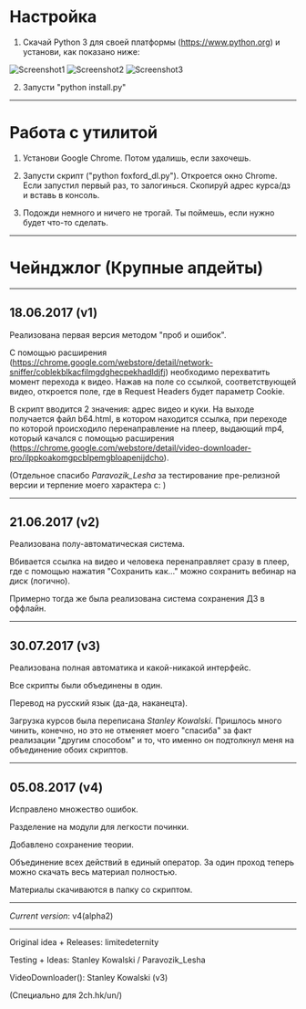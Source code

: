  
 Настройка
====================

1. Скачай Python 3 для своей платформы (https://www.python.org) и установи, как показано ниже:

![Screenshot1](https://i.imgur.com/24fZCce.png)
![Screenshot2](https://i.imgur.com/BDjiTsJ.png)
![Screenshot3](https://i.imgur.com/fyLH7tD.png)

2. Запусти "python install.py"

--------------------

  Работа с утилитой
====================

1. Установи Google Chrome. Потом удалишь, если захочешь.

2. Запусти скрипт ("python foxford_dl.py"). Откроется окно Chrome. Если запустил первый раз, то залогинься. Скопируй адрес курса/дз и вставь в консоль.

3. Подожди немного и ничего не трогай. Ты поймешь, если нужно будет что-то сделать.

--------------------

Чейнджлог (Крупные апдейты)
====================

---

18.06.2017 (v1)
---

Реализована первая версия методом "проб и ошибок".

С помощью расширения (https://chrome.google.com/webstore/detail/network-sniffer/coblekblkacfilmgdghecpekhadldjfj) необходимо перехватить момент перехода к видео. Нажав на поле со ссылкой, соответствующей видео, откроется поле, где в Request Headers будет параметр Cookie. 

В скрипт вводится 2 значения: адрес видео и куки. На выходе получается файл b64.html, в котором находится ссылка, при переходе по которой происходило перенаправление на плеер, выдающий mp4, который качался с помощью расширения (https://chrome.google.com/webstore/detail/video-downloader-pro/ilppkoakomgpcblpemgbloapenijdcho).

(Отдельное спасибо *Paravozik_Lesha* за тестирование пре-релизной версии и терпение моего характера c: )

---

21.06.2017 (v2)
---

Реализована полу-автоматическая система.

Вбивается ссылка на видео и человека перенаправляет сразу в плеер, где с помощью нажатия "Сохранить как..." можно сохранить вебинар на диск (логично). 

Примерно тогда же была реализована система сохранения ДЗ в оффлайн.

---

30.07.2017 (v3)
---

Реализована полная автоматика и какой-никакой интерфейс.

Все скрипты были объединены в один.

Перевод на русский язык (да-да, наканецта).

Загрузка курсов была переписана *Stanley Kowalski*. Пришлось много чинить, конечно, но это не отменяет моего "спасиба" за факт реализации "другим способом" и то, что именно он подтолкнул меня на объединение обоих скриптов.

---

05.08.2017 (v4)
---

Исправлено множество ошибок.

Разделение на модули для легкости починки.

Добавлено сохранение теории.

Объединение всех действий в единый оператор. За один проход теперь можно скачать весь материал полностью.

Материалы скачиваются в папку со скриптом.

--------

*Current version*: v4(alpha2)

--------

Original idea + Releases: limitedeternity

Testing + Ideas: Stanley Kowalski / Paravozik_Lesha

VideoDownloader(): Stanley Kowalski (v3)

(Специально для 2ch.hk/un/)
